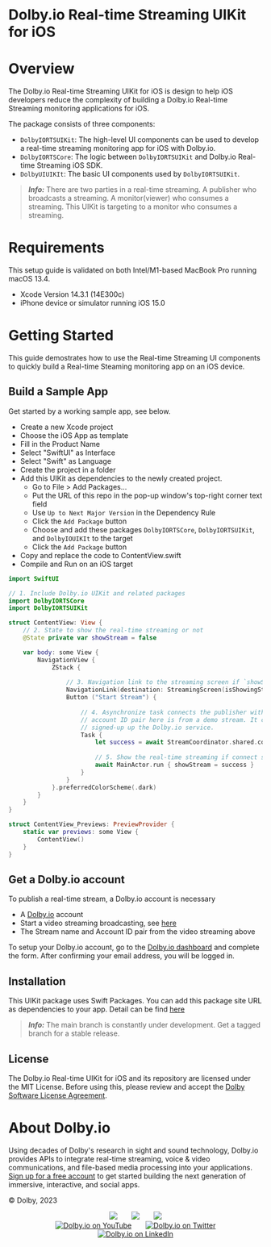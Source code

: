 <!--
[![Build Package](https://github.com/dolbyio-samples/template-repo/actions/workflows/build-package.yml/badge.svg)](https://github.com/dolbyio-samples/template-repo/actions/workflows/build-package.yml)
[![Publish Package](https://github.com/dolbyio-samples/template-repo/actions/workflows/publish-package.yml/badge.svg)](https://github.com/dolbyio-samples/template-repo/actions/workflows/publish-package.yml)
[![npm](https://img.shields.io/npm/v/dolbyio-samples/template-repo)](https://www.npmjs.com/package/dolbyio-samples/template-repo)
[![License](https://img.shields.io/github/license/dolbyio-samples/template-repo)](LICENSE)

Adding shields would also be amazing -->

# Dolby.io Real-time Streaming UIKit for iOS

# Overview
The Dolby.io Real-time Streaming UIKit for iOS is design to help iOS developers reduce the complexity of building a Dolby.io Real-time Streaming monitoring applications for iOS.

The package consists of three components:  
* `DolbyIORTSUIKit`: The high-level UI components can be used to develop a real-time streaming monitoring app for iOS with Dolby.io.  
* `DolbyIORTSCore`: The logic between `DolbyIORTSUIKit` and Dolby.io Real-time Streaming iOS SDK.   
* `DolbyUIUIKIt`: The basic UI components used by `DolbyIORTSUIKit`.  

> **_Info:_** There are two parties in a real-time streaming. A publisher who broadcasts a streaming. A monitor(viewer) who consumes a streaming. This UIKit is targeting to a monitor who consumes a streaming.

# Requirements

This setup guide is validated on both Intel/M1-based MacBook Pro running macOS 13.4.

- Xcode Version 14.3.1 (14E300c)
- iPhone device or simulator running iOS 15.0

# Getting Started

This guide demostrates how to use the Real-time Streaming UI components to quickly build a Real-time Steaming monitoring app on an iOS device.

## Build a Sample App

Get started by a working sample app, see below.

* Create a new Xcode project
* Choose the iOS App as template
* Fill in the Product Name
* Select "SwiftUI" as Interface
* Select "Swift" as Language
* Create the project in a folder
* Add this UIKit as dependencies to the newly created project.  
	* Go to File > Add Packages...
	* Put the URL of this repo in the pop-up window's top-right corner text field
	* Use `Up to Next Major Version` in the Dependency Rule
	* Click the `Add Package` button
	* Choose and add these packages `DolbyIORTSCore`,  `DolbyIORTSUIKit`, and `DolbyIOUIKIt` to the target
	* Click the `Add Package` button
* Copy and replace the code to ContentView.swift
* Compile and Run on an iOS target


```swift 
import SwiftUI

// 1. Include Dolby.io UIKit and related packages
import DolbyIORTSCore
import DolbyIORTSUIKit

struct ContentView: View {
    // 2. State to show the real-time streaming or not
    @State private var showStream = false

    var body: some View {
        NavigationView {
            ZStack {
            
            	// 3. Navigation link to the streaming screen if `showStream` is true
                NavigationLink(destination: StreamingScreen(isShowingStreamView: $showStream), isActive: $showStream) { EmptyView() }
                Button ("Start Stream") {
                
                	// 4. Asynchronize task connects the publisher with the given stream name and account ID. The stream name and 
                	// account ID pair here is from a demo stream. It can be replaced by a pair being given by a publisher who has 
                	// signed-up up the Dolby.io service. 
                    Task {
                        let success = await StreamCoordinator.shared.connect(streamName: "multiview", accountID: "k9Mwad")
                        
                        // 5. Show the real-time streaming if connect successfully
                        await MainActor.run { showStream = success }
                    }
                }
            }.preferredColorScheme(.dark)
        }
    }
}

struct ContentView_Previews: PreviewProvider {
    static var previews: some View {
        ContentView()
    }
}
```


## Get a Dolby.io account

To publish a real-time stream, a Dolby.io account is necessary

- A [Dolby.io](https://dashboard.dolby.io/signup/) account
- Start a video streaming broadcasting, see [here](https://docs.dolby.io/streaming-apis/docs/how-to-broadcast-in-dashboard) 
- The Stream name and Account ID pair from the video streaming above

To setup your Dolby.io account, go to the [Dolby.io dashboard](https://dashboard.dolby.io/signup/) and complete the form. After confirming your email address, you will be logged in.  

## Installation

This UIKit package uses Swift Packages. You can add this package site URL as dependencies to your app. Detail can be find [here](https://developer.apple.com/documentation/xcode/swift-packages)

> **_Info:_** The main branch is constantly under development. Get a tagged branch for a stable release.

## License

The Dolby.io Real-time UIKit for iOS and its repository are licensed under the MIT License. Before using this, please review and accept the [Dolby Software License Agreement](LICENSE).

# About Dolby.io

Using decades of Dolby's research in sight and sound technology, Dolby.io provides APIs to integrate real-time streaming, voice & video communications, and file-based media processing into your applications. [Sign up for a free account](https://dashboard.dolby.io/signup/) to get started building the next generation of immersive, interactive, and social apps.

&copy; Dolby, 2023

<div align="center">
  <a href="https://dolby.io/" target="_blank"><img src="https://img.shields.io/badge/Dolby.io-0A0A0A?style=for-the-badge&logo=dolby&logoColor=white"/></a>
&nbsp; &nbsp; &nbsp;
  <a href="https://docs.dolby.io/" target="_blank"><img src="https://img.shields.io/badge/Dolby.io-Docs-0A0A0A?style=for-the-badge&logoColor=white"/></a>
&nbsp; &nbsp; &nbsp;
  <a href="https://dolby.io/blog/category/developer/" target="_blank"><img src="https://img.shields.io/badge/Dolby.io-Blog-0A0A0A?style=for-the-badge&logoColor=white"/></a>
</div>

<div align="center">
&nbsp; &nbsp; &nbsp;
  <a href="https://youtube.com/@dolbyio" target="_blank"><img src="https://img.shields.io/badge/YouTube-red?style=flat-square&logo=youtube&logoColor=white" alt="Dolby.io on YouTube"/></a>
&nbsp; &nbsp; &nbsp; 
  <a href="https://twitter.com/dolbyio" target="_blank"><img src="https://img.shields.io/badge/Twitter-blue?style=flat-square&logo=twitter&logoColor=white" alt="Dolby.io on Twitter"/></a>
&nbsp; &nbsp; &nbsp;
  <a href="https://www.linkedin.com/company/dolbyio/" target="_blank"><img src="https://img.shields.io/badge/LinkedIn-0077B5?style=flat-square&logo=linkedin&logoColor=white" alt="Dolby.io on LinkedIn"/></a>
</div>


